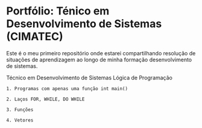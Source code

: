 # Portfólio: Ténico em Desenvolvimento de Sistemas (CIMATEC)

Este é o meu primeiro repositório onde estarei compartilhando resolução de situações de aprendizagem ao longo de minha formação desenvolvimento de sistemas.


Técnico em Desenvolvimento de Sistemas
  Lógica de Programação
  
    1. Programas com apenas uma função int main()

    2. Laços FOR, WHILE, DO WHILE

    3. Funções

    4. Vetores


